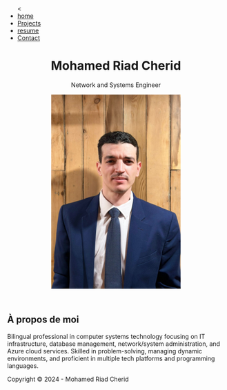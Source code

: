 <!DOCTYPE html>
<html lang="fr">
<head>
    <meta charset="UTF-8">
    <meta name="viewport" content="width=device-width, initial-scale=1.0">
    <link rel="stylesheet" href="style.css">
</head>
<body>
   <nav>
    <div class="nav-container">
        <ul>
            <<li><a href="index.html">home</a></li>
                <li><a href="projects.html">Projects</a></li>
                <li><a href="resume.html">resume</a></li>
                <li><a href="contact.html">Contact</a></li>
        </ul>
    </div>
</nav>
    <header>
        <h1>Mohamed Riad Cherid</h1>
        <p>Network and Systems Engineer</p>
        <img src="myimage1.jpg" alt="" style="max-width: 300px;">
    </header>
    <main>
        <section class="about-me">
            <h2>À propos de moi</h2>
            <p>Bilingual professional in computer systems technology focusing on IT infrastructure, database management, network/system administration, and Azure cloud services. Skilled in problem-solving, managing dynamic environments, and proficient in multiple tech platforms and programming languages.</p>
        </section>
    </main>
</body>
 <footer>
        <p>Copyright &copy; 2024 - Mohamed Riad Cherid</p>
    </footer>
</html>
    <link rel="stylesheet" href="style.css">
